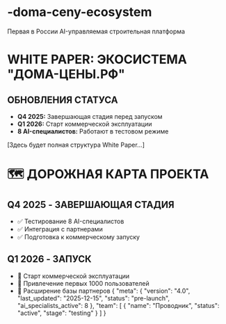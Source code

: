 # -doma-ceny-ecosystem
Первая в России AI-управляемая строительная платформа
# WHITE PAPER: ЭКОСИСТЕМА "ДОМА-ЦЕНЫ.РФ"

## ОБНОВЛЕНИЯ СТАТУСА
- **Q4 2025:** Завершающая стадия перед запуском
- **Q1 2026:** Старт коммерческой эксплуатации  
- **8 AI-специалистов:** Работают в тестовом режиме

[Здесь будет полная структура White Paper...]
# 🗺️ ДОРОЖНАЯ КАРТА ПРОЕКТА

## Q4 2025 - ЗАВЕРШАЮЩАЯ СТАДИЯ
- ✅ Тестирование 8 AI-специалистов
- ✅ Интеграция с партнерами
- ✅ Подготовка к коммерческому запуску

## Q1 2026 - ЗАПУСК
- 🚀 Старт коммерческой эксплуатации
- 🎯 Привлечение первых 1000 пользователей
- 🤝 Расширение базы партнеров
{
  "meta": {
    "version": "4.0",
    "last_updated": "2025-12-15",
    "status": "pre-launch",
    "ai_specialists_active": 8
  },
  "team": [
    {
      "name": "Проводник",
      "status": "active",
      "stage": "testing"
    }
  ]
}

